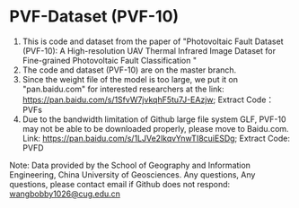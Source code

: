 # PVF-Dataset (PVF-10)
1. This is code and dataset from the paper of "Photovoltaic Fault Dataset (PVF-10): A High-resolution UAV  Thermal Infrared Image Dataset for Fine-grained Photovoltaic Fault Classification "
2. The code and dataset (PVF-10) are on the master branch.
3. Since the weight file of the model is too large, we put it on "pan.baidu.com" for interested researchers at the link: https://pan.baidu.com/s/1SfvW7jvkqhF5tu7J-EAzjw; Extract Code：PVFs
4. Due to the bandwidth limitation of Github large file system GLF, PVF-10 may not be able to be downloaded properly, please move to Baidu.com. Link: https://pan.baidu.com/s/1LJVe2lkqvYnwTI8cuiESDg; Extract Code: PVFD 


Note: Data provided by the School of Geography and Information Engineering, China University of Geosciences.
Any questions, Any questions, please contact email if Github does not respond: wangbobby1026@cug.edu.cn
